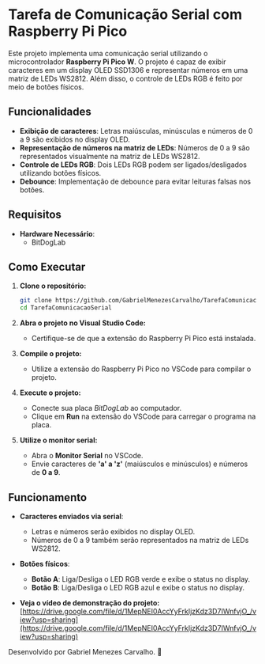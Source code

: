 # Tarefa de Comunicação Serial com Raspberry Pi Pico

Este projeto implementa uma comunicação serial utilizando o microcontrolador **Raspberry Pi Pico W**. O projeto é capaz de exibir caracteres em um display OLED SSD1306 e representar números em uma matriz de LEDs WS2812. Além disso, o controle de LEDs RGB é feito por meio de botões físicos.

## Funcionalidades

- **Exibição de caracteres**: Letras maiúsculas, minúsculas e números de 0 a 9 são exibidos no display OLED.
- **Representação de números na matriz de LEDs**: Números de 0 a 9 são representados visualmente na matriz de LEDs WS2812.
- **Controle de LEDs RGB**: Dois LEDs RGB podem ser ligados/desligados utilizando botões físicos.
- **Debounce**: Implementação de debounce para evitar leituras falsas nos botões.

## Requisitos

- **Hardware Necessário**:
  - BitDogLab

## Como Executar

1. **Clone o repositório:**
   ```bash
   git clone https://github.com/GabrielMenezesCarvalho/TarefaComunicacaoSerial.git
   cd TarefaComunicacaoSerial
   ```

2. **Abra o projeto no Visual Studio Code:**
   - Certifique-se de que a extensão do Raspberry Pi Pico está instalada.

3. **Compile o projeto:**
   - Utilize a extensão do Raspberry Pi Pico no VSCode para compilar o projeto.

4. **Execute o projeto:**
   - Conecte sua placa *BitDogLab* ao computador.
   - Clique em **Run** na extensão do VSCode para carregar o programa na placa.

5. **Utilize o monitor serial:**
   - Abra o **Monitor Serial** no VSCode.
   - Envie caracteres de **'a' a 'z'** (maiúsculos e minúsculos) e números de **0 a 9**.

## Funcionamento

- **Caracteres enviados via serial**:
  - Letras e números serão exibidos no display OLED.
  - Números de 0 a 9 também serão representados na matriz de LEDs WS2812.

- **Botões físicos**:
  - **Botão A**: Liga/Desliga o LED RGB verde e exibe o status no display.
  - **Botão B**: Liga/Desliga o LED RGB azul e exibe o status no display.



- **Veja o vídeo de demonstração do projeto:** [https://drive.google.com/file/d/1MepNEI0AccYyFrkIjzKdz3D7IWnfvjO_/view?usp=sharing](https://drive.google.com/file/d/1MepNEI0AccYyFrkIjzKdz3D7IWnfvjO_/view?usp=sharing)

Desenvolvido por Gabriel Menezes Carvalho. 🚀

